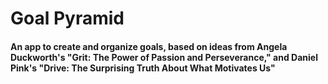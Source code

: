 # Goal Pyramid

#### An app to create and organize goals, based on ideas from Angela Duckworth's "Grit: The Power of Passion and Perseverance," and Daniel Pink's "Drive: The Surprising Truth About What Motivates Us"